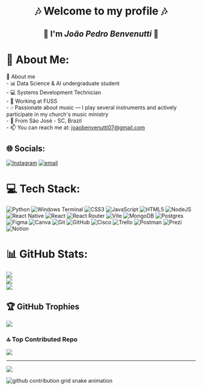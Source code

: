 <div align="center"> 
  
 # 🎶 Welcome to my profile 🎶
  
 ## 🎸 I'm  ***João Pedro Benvenutti*** 🎸

</div>

# 🎸 About Me:
💼 About me<br>- 📊 Data Science & AI undergraduate student<br>- 💻 Systems Development Technician<br>- 🏢 Working at FUSS<br>- 🎶 Passionate about music — I play several instruments and actively participate in my church's music ministry<br>- 🏡 From São José - SC, Brazil<br>- 📫 You can reach me at: joaobenvenutti07@gmail.com


## 🌐 Socials:
[![Instagram](https://img.shields.io/badge/Instagram-%23E4405F.svg?logo=Instagram&logoColor=white)](https://instagram.com/joaobenvenutti_) [![email](https://img.shields.io/badge/Email-D14836?logo=gmail&logoColor=white)](mailto:joaobenvenutti07@gmail.com) 

# 💻 Tech Stack:
![Python](https://img.shields.io/badge/python-3670A0?style=for-the-badge&logo=python&logoColor=ffdd54) ![Windows Terminal](https://img.shields.io/badge/Windows%20Terminal-%234D4D4D.svg?style=for-the-badge&logo=windows-terminal&logoColor=white) ![CSS3](https://img.shields.io/badge/css3-%231572B6.svg?style=for-the-badge&logo=css3&logoColor=white) ![JavaScript](https://img.shields.io/badge/javascript-%23323330.svg?style=for-the-badge&logo=javascript&logoColor=%23F7DF1E) ![HTML5](https://img.shields.io/badge/html5-%23E34F26.svg?style=for-the-badge&logo=html5&logoColor=white) ![NodeJS](https://img.shields.io/badge/node.js-6DA55F?style=for-the-badge&logo=node.js&logoColor=white) ![React Native](https://img.shields.io/badge/react_native-%2320232a.svg?style=for-the-badge&logo=react&logoColor=%2361DAFB) ![React](https://img.shields.io/badge/react-%2320232a.svg?style=for-the-badge&logo=react&logoColor=%2361DAFB) ![React Router](https://img.shields.io/badge/React_Router-CA4245?style=for-the-badge&logo=react-router&logoColor=white) ![Vite](https://img.shields.io/badge/vite-%23646CFF.svg?style=for-the-badge&logo=vite&logoColor=white) ![MongoDB](https://img.shields.io/badge/MongoDB-%234ea94b.svg?style=for-the-badge&logo=mongodb&logoColor=white) ![Postgres](https://img.shields.io/badge/postgres-%23316192.svg?style=for-the-badge&logo=postgresql&logoColor=white) ![Figma](https://img.shields.io/badge/figma-%23F24E1E.svg?style=for-the-badge&logo=figma&logoColor=white) ![Canva](https://img.shields.io/badge/Canva-%2300C4CC.svg?style=for-the-badge&logo=Canva&logoColor=white) ![Git](https://img.shields.io/badge/git-%23F05033.svg?style=for-the-badge&logo=git&logoColor=white) ![GitHub](https://img.shields.io/badge/github-%23121011.svg?style=for-the-badge&logo=github&logoColor=white) ![Cisco](https://img.shields.io/badge/cisco-%23049fd9.svg?style=for-the-badge&logo=cisco&logoColor=black) ![Trello](https://img.shields.io/badge/Trello-%23026AA7.svg?style=for-the-badge&logo=Trello&logoColor=white) ![Postman](https://img.shields.io/badge/Postman-FF6C37?style=for-the-badge&logo=postman&logoColor=white) ![Prezi](https://img.shields.io/badge/Prezi-%23000000.svg?style=for-the-badge&logo=Prezi&logoColor=white) ![Notion](https://img.shields.io/badge/Notion-%23000000.svg?style=for-the-badge&logo=notion&logoColor=white)
# 📊 GitHub Stats:
![](https://github-readme-stats.vercel.app/api?username=joaopbcardoso&theme=transparent&hide_border=false&include_all_commits=false&count_private=false)<br/>
![](https://nirzak-streak-stats.vercel.app/?user=joaopbcardoso&theme=transparent&hide_border=false)<br/>
![](https://github-readme-stats.vercel.app/api/top-langs/?username=joaopbcardoso&theme=transparent&hide_border=false&include_all_commits=false&count_private=false&layout=compact)

## 🏆 GitHub Trophies
![](https://github-profile-trophy.vercel.app/?username=joaopbcardoso&theme=transparent&no-frame=false&no-bg=true&margin-w=4)

### 🔝 Top Contributed Repo
![](https://github-contributor-stats.vercel.app/api?username=joaopbcardoso&limit=5&theme=transparent&combine_all_yearly_contributions=true)

---
[![](https://visitcount.itsvg.in/api?id=joaopbcardoso&icon=0&color=0)](https://visitcount.itsvg.in)

<picture>
  <source
    media="(prefers-color-scheme: dark)"
    srcset="https://raw.githubusercontent.com/joaopbcardoso/REPO/output/github-contribution-grid-snake-dark.svg"
  />
  <source
    media="(prefers-color-scheme: light)"
    srcset="https://raw.githubusercontent.com/joaopbcardoso/REPO/output/github-contribution-grid-snake.svg"
  />
  <img
    alt="github contribution grid snake animation"
    src="https://raw.githubusercontent.com/joaopbcardoso/REPO/output/github-contribution-grid-snake.svg"
  />
</picture>

